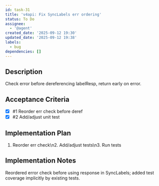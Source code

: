 ```yaml
---
id: task-31
title: 'v4api: Fix SyncLabels err ordering'
status: To Do
assignee:
  - '@agent'
created_date: '2025-09-12 19:30'
updated_date: '2025-09-12 19:38'
labels:
  - bug
dependencies: []
---
```


## Description

Check error before dereferencing labelResp, return early on error.

## Acceptance Criteria
<!-- AC:BEGIN -->
- [x] #1 Reorder err check before deref
- [x] #2 Add/adjust unit test
<!-- AC:END -->


## Implementation Plan

1. Reorder err check\n2. Add/adjust tests\n3. Run tests


## Implementation Notes

Reordered error check before using response in SyncLabels; added test coverage implicitly by existing tests.
